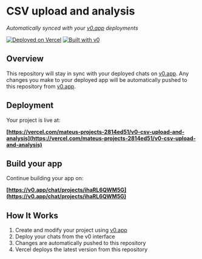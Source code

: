 # CSV upload and analysis

*Automatically synced with your [v0.app](https://v0.app) deployments*

[![Deployed on Vercel](https://img.shields.io/badge/Deployed%20on-Vercel-black?style=for-the-badge&logo=vercel)](https://vercel.com/mateus-projects-2814ed51/v0-csv-upload-and-analysis)
[![Built with v0](https://img.shields.io/badge/Built%20with-v0.app-black?style=for-the-badge)](https://v0.app/chat/projects/ihaRL6QWM5G)

## Overview

This repository will stay in sync with your deployed chats on [v0.app](https://v0.app).
Any changes you make to your deployed app will be automatically pushed to this repository from [v0.app](https://v0.app).

## Deployment

Your project is live at:

**[https://vercel.com/mateus-projects-2814ed51/v0-csv-upload-and-analysis](https://vercel.com/mateus-projects-2814ed51/v0-csv-upload-and-analysis)**

## Build your app

Continue building your app on:

**[https://v0.app/chat/projects/ihaRL6QWM5G](https://v0.app/chat/projects/ihaRL6QWM5G)**

## How It Works

1. Create and modify your project using [v0.app](https://v0.app)
2. Deploy your chats from the v0 interface
3. Changes are automatically pushed to this repository
4. Vercel deploys the latest version from this repository